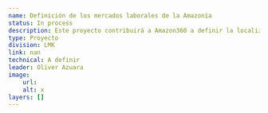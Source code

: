```yaml
---
name: Definición de los mercados laborales de la Amazonía
status: In process
description: Este proyecto contribuirá a Amazon360 a definir la localización y principales indicadores de los empleos contemplados en la región amazónica
type: Proyecto
division: LMK
link: nan
technical: A definir
leader: Oliver Azuara
image: 
    url: 
    alt: x
layers: []
---
```

    